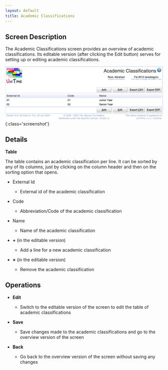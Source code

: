 ```yaml
---
layout: default
title: Academic Classifications
---
```



## Screen Description

The Academic Classifications screen provides an overview of academic classifications. Its editable version (after clicking the Edit button) serves for setting up or editing academic classifications.

![Academic Classifications](images/academic-classifications.png){:class='screenshot'}

## Details

**Table**

The table contains an academic classification per line. It can be sorted by any of its columns, just by clicking on the column header and then on the sorting option that opens.

* External Id
	* External id of the academic classification

* Code
	* Abbreviation/Code of the academic classification

* Name
	* Name of the academic classification

* **+** (in the editable version)
	* Add a line for a new academic classification

* **×** (in the editable version)
	* Remove the academic classification

## Operations

* **Edit**
	* Switch to the editable version of the screen to edit the table of academic classifications

* **Save**
	* Save changes made to the academic classifications and go to the overview version of the screen

* **Back**
	* Go back to the overview version of the screen without saving any changes


